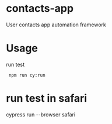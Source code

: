 # contacts-app
User contacts app automation framework

# Usage

run test 
```
 npm run cy:run
```

# run test in safari
cypress run --browser safari